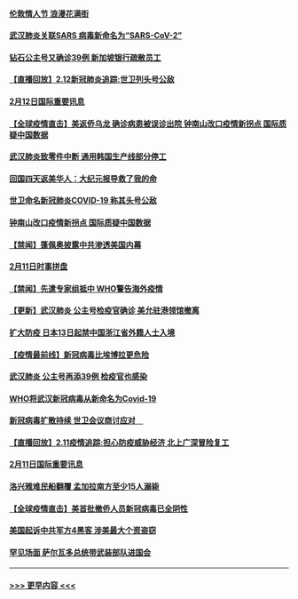 #### [伦敦情人节 浪漫花满街](../pages/prog202/a102775786.md?t=02130733) 
#### [武汉肺炎关联SARS 病毒新命名为“SARS-CoV-2”](../pages/prog202/a102775719.md?t=02130733) 
#### [钻石公主号又确诊39例 新加坡银行疏散员工](../pages/prog202/a102775691.md?t=02130733) 
#### [【直播回放】2.12新冠肺炎追踪:世卫列头号公敌](../pages/prog202/a102775541.md?t=02130733) 
#### [2月12日国际重要讯息](../pages/prog202/a102775437.md?t=02130733) 
#### [【全球疫情直击】美返侨乌龙 确诊病患被误诊出院 钟南山改口疫情新拐点 国际质疑中国数据](../pages/prog202/a102775378.md?t=02130733) 
#### [武汉肺炎致零件中断 通用韩国生产线部分停工](../pages/prog202/a102775365.md?t=02130733) 
#### [回国四天返美华人：大纪元报导救了我的命](../pages/prog202/a102775342.md?t=02130733) 
#### [世卫命名新冠肺炎COVID-19 称其头号公敌](../pages/prog202/a102775196.md?t=02130733) 
#### [钟南山改口疫情新拐点 国际质疑中国数据](../pages/prog202/a102775178.md?t=02130733) 
#### [【禁闻】蓬佩奥披露中共渗透美国内幕](../pages/prog202/a102775129.md?t=02130733) 
#### [2月11日时事拼盘](../pages/prog202/a102775140.md?t=02130733) 
#### [【禁闻】先遣专家组抵中 WHO警告海外疫情](../pages/prog202/a102775112.md?t=02130733) 
#### [【更新】武汉肺炎 公主号检疫官确诊 美允驻港领馆撤离](../pages/prog202/a102770740.md?t=02130733) 
#### [扩大防疫 日本13日起禁中国浙江省外籍人士入境](../pages/prog202/a102775051.md?t=02130733) 
#### [【疫情最前线】新冠病毒比埃博拉更危险](../pages/prog202/a102775043.md?t=02130733) 
#### [武汉肺炎 公主号再添39例 检疫官也感染](../pages/prog202/a102775031.md?t=02130733) 
#### [WHO将武汉新冠病毒从新命名为Covid-19](../pages/prog202/a102774891.md?t=02130733) 
#### [新冠病毒扩散持续 世卫会议商讨应对　](../pages/prog202/a102774850.md?t=02130733) 
#### [【直播回放】2.11疫情追踪:担心防疫威胁经济 北上广深冒险复工](../pages/prog202/a102774741.md?t=02130733) 
#### [2月11日国际重要讯息](../pages/prog202/a102774621.md?t=02130733) 
#### [洛兴雅难民船翻覆 孟加拉南方至少15人溺毙](../pages/prog202/a102774586.md?t=02130733) 
#### [【全球疫情直击】美首批撤侨人员新冠病毒已全阴性](../pages/prog202/a102774523.md?t=02130733) 
#### [美国起诉中共军方4黑客 涉美最大个资盗窃](../pages/prog202/a102774508.md?t=02130733) 
#### [罕见场面  萨尔瓦多总统带武装部队进国会](../pages/prog202/a102774494.md?t=02130733) 

----
#### [ >>> 更早内容 <<< ](../indexes/prog202-earlier.md)
